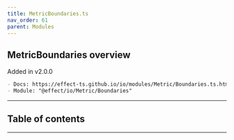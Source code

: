 ```yaml
---
title: MetricBoundaries.ts
nav_order: 61
parent: Modules
---
```


## MetricBoundaries overview

Added in v2.0.0

```md
- Docs: https://effect-ts.github.io/io/modules/Metric/Boundaries.ts.html
- Module: "@effect/io/Metric/Boundaries"
```

---

<h2 class="text-delta">Table of contents</h2>

---
